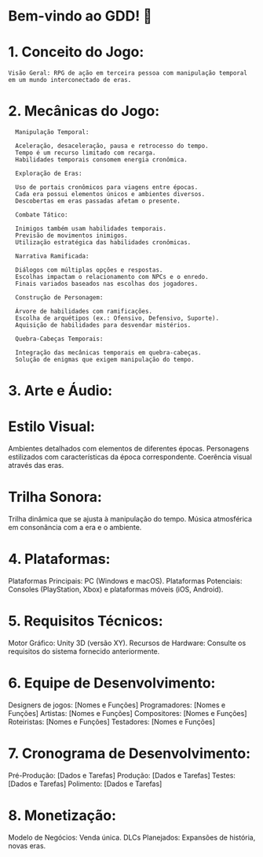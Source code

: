  # Bem-vindo ao GDD! 👋

# 1. Conceito do Jogo:

    Visão Geral: RPG de ação em terceira pessoa com manipulação temporal em um mundo interconectado de eras.


# 2. Mecânicas do Jogo:

      Manipulação Temporal:
  
      Aceleração, desaceleração, pausa e retrocesso do tempo.
      Tempo é um recurso limitado com recarga.
      Habilidades temporais consomem energia cronômica.
      
      Exploração de Eras:
      
      Uso de portais cronômicos para viagens entre épocas.
      Cada era possui elementos únicos e ambientes diversos.
      Descobertas em eras passadas afetam o presente.
     
      Combate Tático:
      
      Inimigos também usam habilidades temporais.
      Previsão de movimentos inimigos.
      Utilização estratégica das habilidades cronômicas.
     
      Narrativa Ramificada:
      
      Diálogos com múltiplas opções e respostas.
      Escolhas impactam o relacionamento com NPCs e o enredo.
      Finais variados baseados nas escolhas dos jogadores.
      
      Construção de Personagem:
      
      Árvore de habilidades com ramificações.
      Escolha de arquétipos (ex.: Ofensivo, Defensivo, Suporte).
      Aquisição de habilidades para desvendar mistérios.
      
      Quebra-Cabeças Temporais:
      
      Integração das mecânicas temporais em quebra-cabeças.
      Solução de enigmas que exigem manipulação do tempo.
      
# 3. Arte e Áudio:

# Estilo Visual:

Ambientes detalhados com elementos de diferentes épocas.
Personagens estilizados com características da época correspondente.
Coerência visual através das eras.

# Trilha Sonora:

Trilha dinâmica que se ajusta à manipulação do tempo.
Música atmosférica em consonância com a era e o ambiente.

# 4. Plataformas:

Plataformas Principais: PC (Windows e macOS).
Plataformas Potenciais: Consoles (PlayStation, Xbox) e plataformas móveis (iOS, Android).

# 5. Requisitos Técnicos:

Motor Gráfico: Unity 3D (versão XY).
Recursos de Hardware: Consulte os requisitos do sistema fornecido anteriormente.

# 6. Equipe de Desenvolvimento:

Designers de jogos: [Nomes e Funções]
Programadores: [Nomes e Funções]
Artistas: [Nomes e Funções]
Compositores: [Nomes e Funções]
Roteiristas: [Nomes e Funções]
Testadores: [Nomes e Funções]

# 7. Cronograma de Desenvolvimento:

Pré-Produção: [Dados e Tarefas]
Produção: [Dados e Tarefas]
Testes: [Dados e Tarefas]
Polimento: [Dados e Tarefas]

# 8. Monetização:

Modelo de Negócios: Venda única.
DLCs ​​Planejados: Expansões de história, novas eras.
